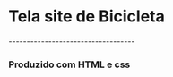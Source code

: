 <h1>Tela site de Bicicleta</h1>
<p>-----------------------------------</p>
<h3>Produzido com HTML e css </h3>
